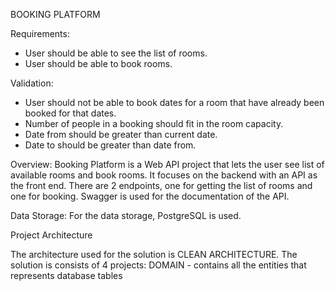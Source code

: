 BOOKING PLATFORM

Requirements:
- User should be able to see the list of rooms.
- User should be able to book rooms.

Validation:
 - User should not be able to book dates for a room that have already been booked for that dates.
 - Number of people in a booking should fit in the room capacity.
 - Date from should be greater than current date.
 - Date to should be greater than date from.

Overview:
Booking Platform is a Web API project that lets the user see list of available rooms and book rooms. It focuses on the backend with an API as the front end.
There are 2 endpoints, one for getting the list of rooms and one for booking.
Swagger is used for the documentation of the API.

Data Storage:
For the data storage, PostgreSQL is used.


 Project Architecture

 The architecture used for the solution is CLEAN ARCHITECTURE.
 The solution is consists of 4 projects:
 DOMAIN - contains all the entities that represents database tables

